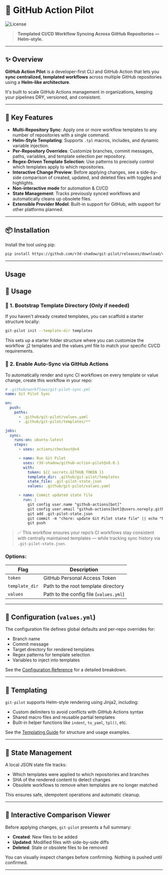 # 🚀 GitHub Action Pilot

![License](https://img.shields.io/github/license/your-org/github-action-pilot)

> **Templated CI/CD Workflow Syncing Across GitHub Repositories — Helm-style.**

---

## ✨ Overview

**GitHub Action Pilot** is a developer-first CLI and GitHub Action that lets you **sync centralized, templated workflows** across multiple GitHub repositories using a **Helm-like architecture**.

It's built to scale GitHub Actions management in organizations, keeping your pipelines DRY, versioned, and consistent.

---

## 🚀 Key Features

- **Multi‑Repository Sync**: Apply one or more workflow templates to any number of repositories with a single command.
- **Helm‑Style Templating**: Supports `.tpl` macros, includes, and dynamic variable injection.
- **Per‑Repository Overrides**: Customize branches, commit messages, paths, variables, and template selection per repository.
- **Regex‑Driven Template Selection**: Use patterns to precisely control which templates apply to which repositories.
- **Interactive Change Preview**: Before applying changes, see a side-by-side comparison of created, updated, and deleted files with toggles and highlights.
- **Non-interactive mode** for automation & CI/CD
- **State Management**: Tracks previously synced workflows and automatically cleans up obsolete files.
- **Extensible Provider Model**: Built-in support for GitHub, with support for other platforms planned.

---

## 📦 Installation

Install the tool using pip:

```bash
pip install https://github.com/r3d-shadow/git-pilot/releases/download/v0.0.1/git_pilot-0.0.1-py3-none-any.whl
```

---

## Usage

## 🚀 Usage

### 🧱 1. Bootstrap Template Directory (Only if needed)

If you haven't already created templates, you can scaffold a starter structure locally:

```bash
git-pilot init --template-dir templates
```

This sets up a starter folder structure where you can customize the workflow .j2 templates and the values.yml file to match your specific CI/CD requirements.

### 🤖 2. Enable Auto-Sync via GitHub Actions

To automatically render and sync CI workflows on every template or value change, create this workflow in your repo:

```yaml
# .github/workflows/git-pilot-sync.yml
name: Git Pilot Sync

on:
  push:
    paths:
      - .github/git-pilot/values.yaml
      - .github/git-pilot/templates/**

jobs:
  sync:
    runs-on: ubuntu-latest
    steps:
      - uses: actions/checkout@v4

      - name: Run Git Pilot
        uses: r3d-shadow/github-action-pilot@v0.0.1
        with:
          token: ${{ secrets.GITHUB_TOKEN }}
          template_dir: .github/git-pilot/templates
          state_file: .git-pilot-state.json
          values: .github/git-pilot/values.yaml

      - name: Commit updated state file
        run: |
          git config user.name "github-actions[bot]"
          git config user.email "github-actions[bot]@users.noreply.github.com"
          git add .git-pilot-state.json
          git commit -m "chore: update Git Pilot state file" || echo "No changes to commit"
          git push
```

> ✅ This workflow ensures your repo’s CI workflows stay consistent with centrally maintained templates — while tracking sync history via `.git-pilot-state.json`.

### Options:

| Flag          | Description                            |
| ------------- | -------------------------------------- |
| `token`     | GitHub Personal Access Token           |
| `template_dir` | Path to the root template directory    |
| `values`    | Path to the config file (`values.yml`) |

---

## 🧩 Configuration (`values.yml`)

The configuration file defines global defaults and per-repo overrides for:

* Branch name
* Commit message
* Target directory for rendered templates
* Regex patterns for template selection
* Variables to inject into templates

See the [Configuration Reference](https://github.com/r3d-shadow/git-pilot/blob/main/docs/configuration.md) for a detailed breakdown.

---

## 🧠 Templating

`git-pilot` supports Helm-style rendering using Jinja2, including:

* Custom delimiters to avoid conflicts with GitHub Actions syntax
* Shared macro files and reusable partial templates
* Built-in helper functions like `indent`, `to_yaml`, `tpl()`, etc.

See the [Templating Guide](https://github.com/r3d-shadow/git-pilot/blob/main/docs/templating.md) for structure and usage examples.

---

## 💾 State Management

A local JSON state file tracks:

* Which templates were applied to which repositories and branches
* SHA of the rendered content to detect changes
* Obsolete workflows to remove when templates are no longer matched

This ensures safe, idempotent operations and automatic cleanup.

---

## 🧪 Interactive Comparison Viewer

Before applying changes, `git-pilot` presents a full summary:

* **Created**: New files to be added
* **Updated**: Modified files with side-by-side diffs
* **Deleted**: Stale or obsolete files to be removed

You can visually inspect changes before confirming. Nothing is pushed until confirmed.

---